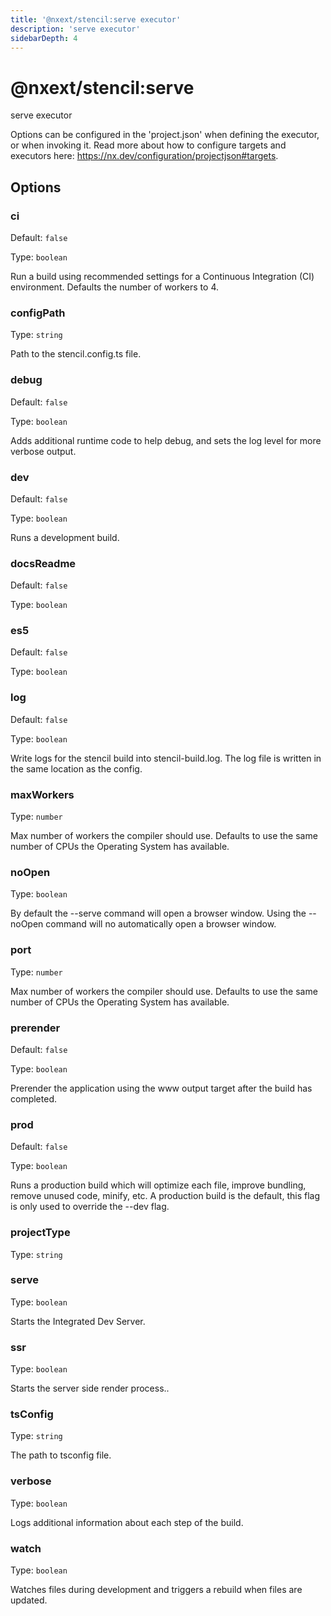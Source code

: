 ```yaml
---
title: '@nxext/stencil:serve executor'
description: 'serve executor'
sidebarDepth: 4
---
```


# @nxext/stencil:serve

serve executor

Options can be configured in the 'project.json' when defining the executor, or when invoking it. Read more about how to configure targets and executors here: https://nx.dev/configuration/projectjson#targets.

## Options

### ci

Default: `false`

Type: `boolean`

Run a build using recommended settings for a Continuous Integration (CI) environment. Defaults the number of workers to 4.

### configPath

Type: `string`

Path to the stencil.config.ts file.

### debug

Default: `false`

Type: `boolean`

Adds additional runtime code to help debug, and sets the log level for more verbose output.

### dev

Default: `false`

Type: `boolean`

Runs a development build.

### docsReadme

Default: `false`

Type: `boolean`

### es5

Default: `false`

Type: `boolean`

### log

Default: `false`

Type: `boolean`

Write logs for the stencil build into stencil-build.log. The log file is written in the same location as the config.

### maxWorkers

Type: `number`

Max number of workers the compiler should use. Defaults to use the same number of CPUs the Operating System has available.

### noOpen

Type: `boolean`

By default the --serve command will open a browser window. Using the --noOpen command will no automatically open a browser window.

### port

Type: `number`

Max number of workers the compiler should use. Defaults to use the same number of CPUs the Operating System has available.

### prerender

Default: `false`

Type: `boolean`

Prerender the application using the www output target after the build has completed.

### prod

Default: `false`

Type: `boolean`

Runs a production build which will optimize each file, improve bundling, remove unused code, minify, etc. A production build is the default, this flag is only used to override the --dev flag.

### projectType

Type: `string`

### serve

Type: `boolean`

Starts the Integrated Dev Server.

### ssr

Type: `boolean`

Starts the server side render process..

### tsConfig

Type: `string`

The path to tsconfig file.

### verbose

Type: `boolean`

Logs additional information about each step of the build.

### watch

Type: `boolean`

Watches files during development and triggers a rebuild when files are updated.
